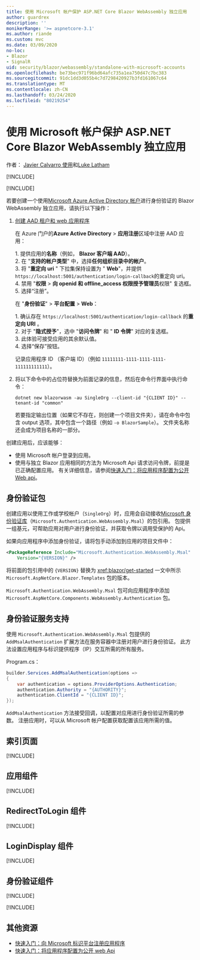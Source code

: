 ```yaml
---
title: 使用 Microsoft 帐户保护 ASP.NET Core Blazor WebAssembly 独立应用
author: guardrex
description: ''
monikerRange: '>= aspnetcore-3.1'
ms.author: riande
ms.custom: mvc
ms.date: 03/09/2020
no-loc:
- Blazor
- SignalR
uid: security/blazor/webassembly/standalone-with-microsoft-accounts
ms.openlocfilehash: be73bec971f96bd64afc735a1ea750d47c7bc383
ms.sourcegitcommit: 91dc1dd3d055b4c7d7298420927b3fd161067c64
ms.translationtype: MT
ms.contentlocale: zh-CN
ms.lasthandoff: 03/24/2020
ms.locfileid: "80219254"
---
```

# <a name="secure-an-aspnet-core-opno-locblazor-webassembly-standalone-app-with-microsoft-accounts"></a>使用 Microsoft 帐户保护 ASP.NET Core Blazor WebAssembly 独立应用

作者： [Javier Calvarro 使用](https://github.com/javiercn)和[Luke Latham](https://github.com/guardrex)

[!INCLUDE[](~/includes/blazorwasm-preview-notice.md)]

[!INCLUDE[](~/includes/blazorwasm-3.2-template-article-notice.md)]

若要创建一个使用[Microsoft Azure Active Directory 帐户](/azure/active-directory/develop/quickstart-register-app#register-a-new-application-using-the-azure-portal)进行身份验证的 Blazor WebAssembly 独立应用，请执行以下操作：

1. [创建 AAD 租户和 web 应用程序](/azure/active-directory/develop/v2-overview)

   在 Azure 门户的**Azure Active Directory** > **应用注册**区域中注册 AAD 应用：

   1\. 提供应用的**名称**（例如， **Blazor 客户端 AAD**）。<br>
   2\. 在 "**支持的帐户类型**" 中，选择**任何组织目录中的帐户**。<br>
   3\. 将 "**重定向 uri** " 下拉集保持设置为 " **Web**"，并提供 `https://localhost:5001/authentication/login-callback`的重定向 uri。<br>
   4\. 禁用 "**权限** > **向 openid 和 offline_access 权限授予管理员**权限" 复选框。<br>
   5\. 选择“注册”。

   在 "**身份验证**" > **平台配置** > **Web**：

   1\. 确认存在 `https://localhost:5001/authentication/login-callback` 的**重定向 URI** 。<br>
   2\. 对于 "**隐式授予**"，选中 "**访问令牌**" 和 " **ID 令牌**" 对应的复选框。<br>
   3\. 此体验可接受应用的其余默认值。<br>
   4\. 选择“保存”按钮。

   记录应用程序 ID （客户端 ID）（例如 `11111111-1111-1111-1111-111111111111`）。

1. 将以下命令中的占位符替换为前面记录的信息，然后在命令行界面中执行命令：

   ```dotnetcli
   dotnet new blazorwasm -au SingleOrg --client-id "{CLIENT ID}" --tenant-id "common"
   ```

   若要指定输出位置（如果它不存在，则创建一个项目文件夹），请在命令中包含 output 选项，其中包含一个路径（例如 `-o BlazorSample`）。 文件夹名称还会成为项目名称的一部分。

创建应用后，应该能够：

* 使用 Microsoft 帐户登录到应用。
* 使用与独立 Blazor 应用相同的方法为 Microsoft Api 请求访问令牌，前提是已正确配置应用。 有关详细信息，请参阅[快速入门：将应用程序配置为公开 Web api](/azure/active-directory/develop/quickstart-configure-app-expose-web-apis)。

## <a name="authentication-package"></a>身份验证包

创建应用以使用工作或学校帐户（`SingleOrg`）时，应用会自动接收[Microsoft 身份验证库](/azure/active-directory/develop/msal-overview)（`Microsoft.Authentication.WebAssembly.Msal`）的包引用。 包提供一组基元，可帮助应用对用户进行身份验证，并获取令牌以调用受保护的 Api。

如果向应用程序中添加身份验证，请将包手动添加到应用的项目文件中：

```xml
<PackageReference Include="Microsoft.Authentication.WebAssembly.Msal" 
    Version="{VERSION}" />
```

将前面的包引用中的 `{VERSION}` 替换为 <xref:blazor/get-started> 一文中所示 `Microsoft.AspNetCore.Blazor.Templates` 包的版本。

`Microsoft.Authentication.WebAssembly.Msal` 包可向应用程序中添加 `Microsoft.AspNetCore.Components.WebAssembly.Authentication` 包。

## <a name="authentication-service-support"></a>身份验证服务支持

使用 `Microsoft.Authentication.WebAssembly.Msal` 包提供的 `AddMsalAuthentication` 扩展方法在服务容器中注册对用户进行身份验证。 此方法设置应用程序与标识提供程序（IP）交互所需的所有服务。

Program.cs：

```csharp
builder.Services.AddMsalAuthentication(options =>
{
    var authentication = options.ProviderOptions.Authentication;
    authentication.Authority = "{AUTHORITY}";
    authentication.ClientId = "{CLIENT ID}";
});
```

`AddMsalAuthentication` 方法接受回调，以配置对应用进行身份验证所需的参数。 注册应用时，可以从 Microsoft 帐户配置获取配置该应用所需的值。

## <a name="index-page"></a>索引页面

[!INCLUDE[](~/includes/blazor-security/index-page-msal.md)]

## <a name="app-component"></a>应用组件

[!INCLUDE[](~/includes/blazor-security/app-component.md)]

## <a name="redirecttologin-component"></a>RedirectToLogin 组件

[!INCLUDE[](~/includes/blazor-security/redirecttologin-component.md)]

## <a name="logindisplay-component"></a>LoginDisplay 组件

[!INCLUDE[](~/includes/blazor-security/logindisplay-component.md)]

## <a name="authentication-component"></a>身份验证组件

[!INCLUDE[](~/includes/blazor-security/authentication-component.md)]

[!INCLUDE[](~/includes/blazor-security/troubleshoot.md)]

## <a name="additional-resources"></a>其他资源

* [快速入门：向 Microsoft 标识平台注册应用程序](/azure/active-directory/develop/quickstart-register-app#register-a-new-application-using-the-azure-portal)
* [快速入门：将应用程序配置为公开 web Api](/azure/active-directory/develop/quickstart-configure-app-expose-web-apis)
